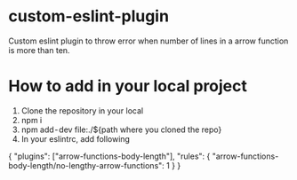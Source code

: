 # custom-eslint-plugin

Custom eslint plugin to throw error when number of lines in a arrow function is more than ten.

# How to add in your local project

1. Clone the repository in your local
2. npm i
3. npm add - dev file:./${path where you cloned the repo}
4. In your eslintrc, add following

{
  "plugins": ["arrow-functions-body-length"], 
  "rules": {
    "arrow-functions-body-length/no-lengthy-arrow-functions": 1
  }
}
